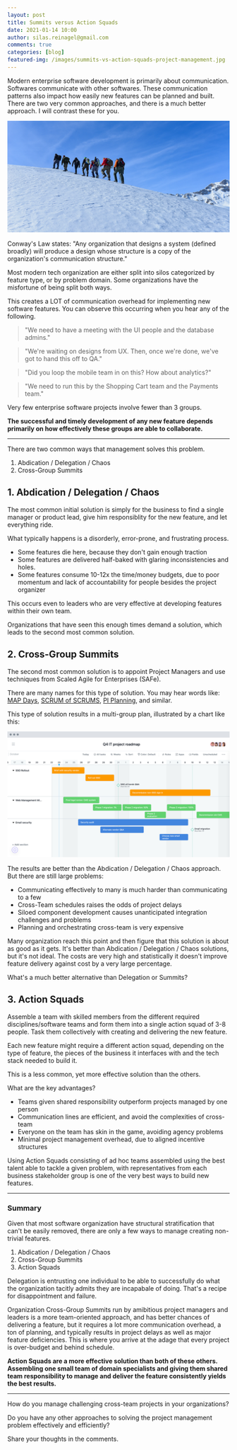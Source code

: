 ```yaml
---
layout: post
title: Summits versus Action Squads
date: 2021-01-14 10:00
author: silas.reinagel@gmail.com
comments: true
categories: [blog]
featured-img: /images/summits-vs-action-squads-project-management.jpg
---
```


Modern enterprise software development is primarily about communication. Softwares communicate with other softwares. These communication patterns also impact how easily new features can be planned and built. There are two very common approaches, and there is a much better approach. I will contrast these for you.

<img src="/images/summits-vs-action-squads-project-management.jpg" alt="Team Climbing a Snow-Covered Mountain Together">

Conway's Law states: "Any organization that designs a system (defined broadly) will produce a design whose structure is a copy of the organization's communication structure."

Most modern tech organization are either split into silos categorized by feature type, or by problem domain. Some organizations have the misfortune of being split both ways.

This creates a LOT of communication overhead for implementing new software features. You can observe this occurring when you hear any of the following.

> "We need to have a meeting with the UI people and the database admins."

> "We're waiting on designs from UX. Then, once we're done, we've got to hand this off to QA."

> "Did you loop the mobile team in on this? How about analytics?"

> "We need to run this by the Shopping Cart team and the Payments team."

Very few enterprise software projects involve fewer than 3 groups.

**The successful and timely development of any new feature depends primarily on how effectively these groups are able to collaborate.**

---

There are two common ways that management solves this problem.

1. Abdication / Delegation / Chaos
2. Cross-Group Summits

## 1. Abdication / Delegation / Chaos

The most common initial solution is simply for the business to find a single manager or product lead, give him responsiblity for the new feature, and let everything ride.

What typically happens is a disorderly, error-prone, and frustrating process.

- Some features die here, because they don't gain enough traction
- Some features are delivered half-baked with glaring inconsistencies and holes.
- Some features consume 10-12x the time/money budgets, due to poor momentum and lack of accountability for people besides the project organizer

This occurs even to leaders who are very effective at developing features within their own team.

Organizations that have seen this enough times demand a solution, which leads to the second most common solution.

## 2. Cross-Group Summits

The second most common solution is to appoint Project Managers and use techniques from Scaled Agile for Enterprises (SAFe).

There are many names for this type of solution. You may hear words like: [MAP Days](https://svprojectmanagement.com/what-happens-during-a-map-day), [SCRUM of SCRUMS](https://www.atlassian.com/agile/scrum/scrum-of-scrums), [PI Planning](https://www.scaledagileframework.com/pi-planning/), and similar.

This type of solution results in a multi-group plan, illustrated by a chart like this:

<img src="/images/crossteam-plan-safe-scaled-agile.jpg" alt="Cross-Team Summit Project Roadmap">

The results are better than the Abdication / Delegation / Chaos approach. But there are still large problems:

- Communicating effectively to many is much harder than communicating to a few
- Cross-Team schedules raises the odds of project delays
- Siloed component development causes unanticipated integration challenges and problems
- Planning and orchestrating cross-team is very expensive

Many organization reach this point and then figure that this solution is about as good as it gets. It's better than Abdication / Delegation / Chaos solutions, but it's not ideal. The costs are very high and statistically it doesn't improve feature delivery against cost by a very large percentage.

What's a much better alternative than Delegation or Summits?

## 3. Action Squads

Assemble a team with skilled members from the different required disciplines/software teams and form them into a single action squad of 3-8 people. Task them collectively with creating and delivering the new feature.

Each new feature might require a different action squad, depending on the type of feature, the pieces of the business it interfaces with and the tech stack needed to build it.

This is a less common, yet more effective solution than the others.

What are the key advantages?

- Teams given shared responsibility outperform projects managed by one person
- Communication lines are efficient, and avoid the complexities of cross-team
- Everyone on the team has skin in the game, avoiding agency problems
- Minimal project management overhead, due to aligned incentive structures

Using Action Squads consisting of ad hoc teams assembled using the best talent able to tackle a given problem, with representatives from each business stakeholder group is one of the very best ways to build new features.

---

### Summary

Given that most software organization have structural stratification that can't be easily removed, there are only a few ways to manage creating non-trivial features.

1. Abdication / Delegation / Chaos
2. Cross-Group Summits
3. Action Squads

Delegation is entrusting one individual to be able to successfully do what the organization tacitly admits they are incapabale of doing. That's a recipe for disappointment and failure.

Organization Cross-Group Summits run by amibitious project managers and leaders is a more team-oriented approach, and has better chances of delivering a feature, but it requires a lot more communication overhead, a ton of planning, and typically results in project delays as well as major feature deficiencies. This is where you arrive at the adage that every project is over-budget and behind schedule.

**Action Squads are a more effective solution than both of these others. Assembling one small team of domain specialists and giving them shared team responsibility to manage and deliver the feature consistently yields the best results.**

----

How do you manage challenging cross-team projects in your organizations?

Do you have any other approaches to solving the project management problem effectively and efficiently?

Share your thoughts in the comments.
